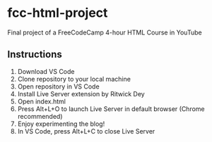 # fcc-html-project
Final project of a FreeCodeCamp 4-hour HTML Course in YouTube

## Instructions
1. Download VS Code
2. Clone repository to your local machine
3. Open repository in VS Code
4. Install Live Server extension by Ritwick Dey
5. Open index.html
6. Press Alt+L+O to launch Live Server in default browser (Chrome recommended)
7. Enjoy experimenting the blog!
8. In VS Code, press Alt+L+C to close Live Server